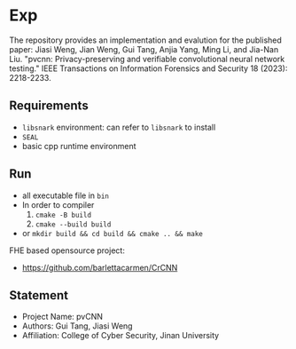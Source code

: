 # Exp
The repository provides an implementation and evalution for the published paper:
Jiasi Weng, Jian Weng, Gui Tang, Anjia Yang, Ming Li, and Jia-Nan Liu. "pvcnn: Privacy-preserving and verifiable convolutional neural network testing." IEEE Transactions on Information Forensics and Security 18 (2023): 2218-2233.

## Requirements
- `libsnark` environment: can refer to `libsnark` to install
- `SEAL`
- basic cpp runtime environment

## Run
- all executable file in `bin`
- In order to compiler
    1. `cmake -B build`
    2. `cmake --build build`
- or `mkdir build && cd build && cmake .. && make`

FHE based opensource project:
- https://github.com/barlettacarmen/CrCNN

## Statement
- Project Name: pvCNN
- Authors:  Gui Tang, Jiasi Weng
- Affiliation: College of Cyber Security, Jinan University
